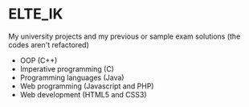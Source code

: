 # ELTE_IK
My university projects and my previous or sample exam solutions (the codes aren't refactored)
  - OOP (C++)
  - Imperative programming (C)
  - Programming languages (Java)
  - Web programming (Javascript and PHP)
  - Web development (HTML5 and CSS3)
  
